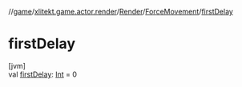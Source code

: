 //[game](../../../../index.md)/[xlitekt.game.actor.render](../../index.md)/[Render](../index.md)/[ForceMovement](index.md)/[firstDelay](first-delay.md)

# firstDelay

[jvm]\
val [firstDelay](first-delay.md): [Int](https://kotlinlang.org/api/latest/jvm/stdlib/kotlin/-int/index.html) = 0
